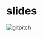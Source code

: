 # slides

[![gitpitch](https://gitpitch.com/assets/badge.svg)](https://gitpitch.com/tkoyama010/slides/continuum-mechanics2#/)
